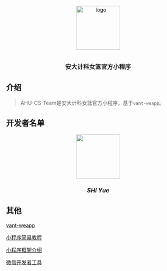 <p align="center">
  <img alt="logo" src="http://qcqo1h1n6.bkt.clouddn.com/image/static/logo.png" width="120" style="margin-bottom: 10px;">
</p>
<h3 align="center">安大计科女篮官方小程序</h3>


## 介绍

> AHU-CS-Team是安大计科女篮官方小程序，基于`vant-weapp`。

## 开发者名单
<p align="center">
    <img src="http://qcs4zgm4j.bkt.clouddn.com/myavatar.jpg" width="120" height="120">
    <h5 align="center" style="font-size:16px;">SHI Yue</h5>
</p>

## 其他

[vant-weapp](https://github.com/youzan/vant-weapp)

[小程序简易教程](https://mp.weixin.qq.com/debug/wxadoc/dev/)

[小程序框架介绍](https://mp.weixin.qq.com/debug/wxadoc/dev/framework/MINA.html)

[微信开发者工具](https://mp.weixin.qq.com/debug/wxadoc/dev/devtools/download.html)
